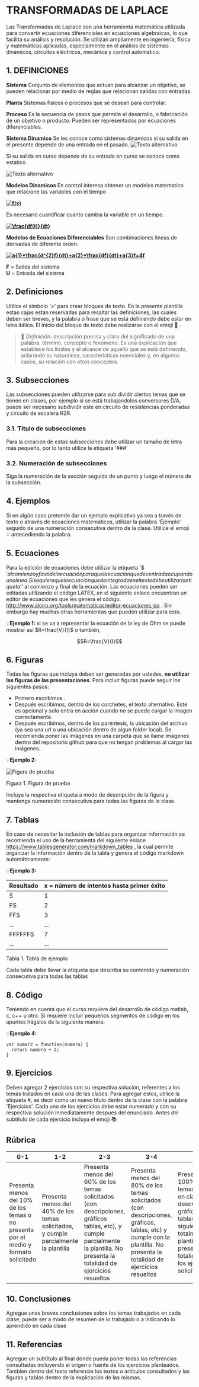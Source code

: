 # TRANSFORMADAS DE LAPLACE
Las Transformadas de Laplace son una herramienta matemática utilizada para convertir ecuaciones diferenciales en ecuaciones algebraicas, lo que facilita su análisis y resolución. Se utilizan ampliamente en ingeniería, física y matemáticas aplicadas, especialmente en el análisis de sistemas dinámicos, circuitos eléctricos, mecánica y control automático.
## 1. DEFINICIONES
**Sistema**
Conjunto de elementos que actuan para alcanzar un objetivo, se pueden relacionar por medio de reglas que relacionan salidas con entradas.

**Planta**
Sistemas fisicos o procesos que se desean para controlar.

**Proceso**
Es la secuencia de pasos que permite el desarrollo, o fabricación de un objetivo o producto. Pueden ser representados por ecuaciones diferenciables.

**Sistema Dinamico**
Se les conoce como sistemas dinamicos si su salida en el presente depende de una entrada en el pasado. 
![Texto alternativo](https://sites.icmc.usp.br/efcosta/modelo_motor.jpg)

Si su salida en curso depende de su entrada en curso se conoce como estatico

![Texto alternativo](https://encrypted-tbn0.gstatic.com/images?q=tbn:ANd9GcQ7IjGqmlcXbckB6SmwJ3RR63DymmO96KV_ehC28KeULOesoPFqGDGctQC5I6LpUM6R3AQ&usqp=CAU)


**Modelos Dinamicos**
En control interesa obtener un modelos matematico que relacione las variables con el tiempo

**<a href="http://www.alciro.org/tools/matematicas/editor-ecuaciones.jsp?eq=f(x)"><img src="http://www.alciro.org/cgi/tex.cgi?f(x)" title="f(x)" border="0" /></a>**

Es necesario cuantificar cuanto cambia la variable en un tiempo.

**<a href="http://www.alciro.org/tools/matematicas/editor-ecuaciones.jsp?eq=\frac{df(t)}{dt}"><img src="http://www.alciro.org/cgi/tex.cgi?\frac{df(t)}{dt}" title="\frac{df(t)}{dt}" border="0" /></a>**

**Modelos de Ecuaciones Diferenciables**
Son combinaciones lineas de derivadas de diferente orden.
 
 **<a href="http://www.alciro.org/tools/matematicas/editor-ecuaciones.jsp?eq=a{1}*\frac{d^{2}f}{dt}+a{2}*\frac{df}{dt}+a{3}f=4f"><img src="http://www.alciro.org/cgi/tex.cgi?a{1}*\frac{d^{2}f}{dt}+a{2}*\frac{df}{dt}+a{3}f=4f" title="a{1}*\frac{d^{2}f}{dt}+a{2}*\frac{df}{dt}+a{3}f=4f" border="0" /></a>**

**F** = Salida del sistema  
**U** = Entrada del sistema 

## 2. Definiciones
Utilice el símbolo '>' para crear bloques de texto. En la presente plantilla estas cajas están reservadas para resaltar las definiciones, las cuales deben ser breves, y la palabra o frase que se está definiendo debe estar en letra itálica. El inicio del bloque de texto debe realizarse con el emoji 🔑 .
>🔑 *Definición:* descripción precisa y clara del significado de una palabra, término, concepto o fenómeno. Es una explicación que establece los límites y el alcance de aquello que se está definiendo, aclarando su naturaleza, características esenciales y, en algunos casos, su relación con otros conceptos.

## 3. Subsecciones
Las subsecciones pueden utilizarse para sub dividir ciertos temas que se tienen en clases, por ejemplo si se está trabajandolos conversores D/A, puede ser necesario subdividir este en circuito de resistencias ponderadas y circuito de escalera R2R. 
### 3.1. Título de subsecciones
Para la creación de estas subsecciones debe utilizar un tamaño de letra más pequeño, por lo tanto utilice la etiqueta '###' 
### 3.2. Numeración de subsecciones
Siga la numeración de la sección seguida de un punto y luego el número de la subsección.

## 4. Ejemplos
Si en algún caso pretende dar un ejemplo explicativo ya sea a través de texto o através de ecuaciones matemáticos, utilizar la palabra 'Ejemplo' seguido de una numeración consecutiva dentro de la clase. Utilice el emoji 💡 antecediendo la palabra.

## 5. Ecuaciones
Para la edición de ecuaciones debe utilizar la etiqueta '$$' al comienzo y final de la ecuación para que la ecuación quede centrada ocupando una línea. Si se quiere que la ecuación quede integrada en el texto debe utilizar la etiqueta '$' al comienzo y final de la ecuación. Las ecuaciones pueden ser editadas utilizando el código LATEX, en el siguiente enlace encuentran un editor de ecuaciones que les genera el código. http://www.alciro.org/tools/matematicas/editor-ecuaciones.jsp . Sin embargo hay muchas otras herramientas que pueden utilizar para esto.

💡**Ejemplo 1:** si se va a representar la ecuación de la ley de Ohm se puede mostrar así $R=\frac{V}{I}$ o también,

$$R=\frac{V}{I}$$

## 6. Figuras
Todas las figuras que incluya deben ser generadas por ustedes, **no utilizar las figuras de las presentaciones**. Para incluir figuras puede seguir los siguientes pasos:
* Primero escribimos ![]().
* Después escribimos, dentro de los corchetes, el texto alternativo. Este es opcional y solo entra en acción cuando no se puede cargar la imagen correctamente.
* Después escribimos, dentro de los paréntesis, la ubicación del archivo (ya sea una url o una ubicación dentro de algun folder local). Se recomienda poner las imágenes en una carpeta que se llame imágenes dentro del repositorio github para que no tengan problemas al cargar las imágenes.

💡**Ejemplo 2:**

![Figura de prueba](images/plantilla/Captura2.PNG)

Figura 1. Figura de prueba

Incluya la respectiva etiqueta a modo de descripción de la figura y mantenga numeración consecutiva para todas las figuras de la clase.

## 7. Tablas
En caso de necesitar la inclusión de tablas para organizar información se recomienda el uso de la herramienta del siguiente enlace https://www.tablesgenerator.com/markdown_tables , la cual permite organizar la información dentro de la tabla y genera el código markdown automáticamente:

💡**Ejemplo 3:** 

| **Resultado** | **x = número de intentos hasta primer éxito** |
|---------------|-----------------------------------------------|
|       S       |                       1                       |
|       FS      |                       2                       |
|      FFS      |                       3                       |
|      ...      |                      ...                      |
|    FFFFFFS    |                       7                       |
|      ...      |                      ...                      |

Tabla 1. Tabla de ejemplo

Cada tabla debe llevar la etiqueta que describa su contenido y numeración consecutiva para todas las tablas

## 8. Código
Teniendo en cuenta que el curso requiere del desarrollo de código matlab, c, c++ u otro. Si requiere incluir pequeños segmentos de código en los apuntes hágalos de la siguiente manera:

💡**Ejemplo 4:**
```
var sumar2 = function(numero) {
  return numero + 2;
}
```

## 9. Ejercicios
Deben agregar 2 ejercicios con su respectiva solución, referentes a los temas tratados en cada una de las clases. Para agregar estos, utilice la etiqueta #, es decir como un nuevo título dentro de la clase con la palabra 'Ejercicios'. Cada uno de los ejercicios debe estar numerado y con su respectiva solución inmediatamente despues del enunciado. Antes del subtitulo de cada ejercicio incluya el emoji 📚

## Rúbrica
| 0-1                                                                                   | 1-2                                                                                  | 2-3                                                                                                                                                                               | 3-4                                                                                                                                                                       | 4-5                                                                                                                                                                               |
|---------------------------------------------------------------------------------------|--------------------------------------------------------------------------------------|-----------------------------------------------------------------------------------------------------------------------------------------------------------------------------------|---------------------------------------------------------------------------------------------------------------------------------------------------------------------------|-----------------------------------------------------------------------------------------------------------------------------------------------------------------------------------|
| Presenta menos del 10% de los temas o no presenta por  el medio y formato  solicitado | Presenta menos del 40% de los temas solicitados, y  cumple parcialmente la plantilla | Presenta menos del 60% de los temas solicitados (con descripciones, gráficos tablas, etc), y cumple  parcialmente la plantilla. No presenta la totalidad  de ejercicios resueltos | Presenta menos del 80% de los temas solicitados (con descripciones, gráficos, tablas, etc) y cumple con  la plantilla. No presenta  la totalidad de ejercicios  resueltos | Presenta el 100% de los temas vistos en clase (con descripciones, gráficos, tablas, etc), siguiendo totalmente la plantilla. presenta la  totalidad de los ejercicios solicitados |

## 10. Conclusiones
Agregue unas breves conclusiones sobre los temas trabajados en cada clase, puede ser a modo de resumen de lo trabajado o a indicando lo aprendido en cada clase

## 11. Referencias
Agregue un subtítulo al final donde pueda poner todas las referencias consultadas incluyendo el origen o fuente de los ejercicios planteados. Tambien dentro del texto referencie los textos o artículos consultados y las figuras y tablas dentro de la explicación de las mismas.
